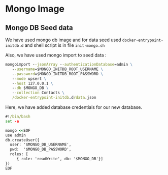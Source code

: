 # Mongo Image

## Mongo DB Seed data

We have used mongo db image and for data seed used `docker-entrypoint-initdb.d` and shell script is in
file `init-mongo.sh`

Also, we have used mongo import to seed data :

```bat
mongoimport --jsonArray --authenticationDatabase=admin \
   --username=$MONGO_INITDB_ROOT_USERNAME \
   --password=$MONGO_INITDB_ROOT_PASSWORD \
   --mode upsert \
   --host 127.0.0.1 \
   --db $MONGO_DB \
   --collection Contacts \
   /docker-entrypoint-initdb.d/data.json
```

Here, we have added database credentials for our new database.

```bat
#!/bin/bash
set -e

mongo <<EOF
use admin
db.createUser({
  user: '$MONGO_DB_USERNAME',
  pwd:  '$MONGO_DB_PASSWORD',
  roles: [
     { role: 'readWrite', db: '$MONGO_DB'}]
})
EOF
```
